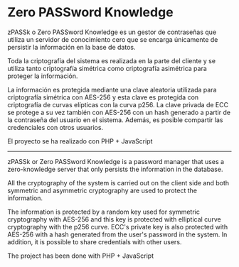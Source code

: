 # Zero PASSword Knowledge

zPASSk o Zero PASSword Knowledge es un gestor de contraseñas que utiliza un servidor de conocimiento cero que se encarga únicamente de persistir la información en la base de datos.

Toda la criptografía del sistema es realizada en la parte del cliente y se utiliza tanto criptografía simétrica como criptografía asimétrica para proteger la información. 

La información es protegida mediante una clave aleatoria utilizada para criptografía simétrica con AES-256 y esta clave es protegida con criptografía de curvas elípticas con la curva p256. La clave privada de ECC se protege a su vez también con AES-256 con un hash generado a partir de la contraseña del usuario en el sistema. Además, es posible compartir las credenciales con otros usuarios.

El proyecto se ha realizado con PHP + JavaScript 

---

zPASSk or Zero PASSword Knowledge is a password manager that uses a zero-knowledge server that only persists the information in the database.

All the cryptography of the system is carried out on the client side and both symmetric and asymmetric cryptography are used to protect the information. 

The information is protected by a random key used for symmetric cryptography with AES-256 and this key is protected with elliptical curve cryptography with the p256 curve. ECC's private key is also protected with AES-256 with a hash generated from the user's password in the system. In addition, it is possible to share credentials with other users.

The project has been done with PHP + JavaScript 
